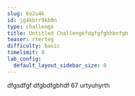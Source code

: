 ```yaml
---
slug: 6o2u4k
id: jg4kbrr9kb0n
type: challenge
title: Untitled Challengefdgfgfghhbnfgh
teaser: rterteg
difficulty: basic
timelimit: 0
lab_config:
  default_layout_sidebar_size: 0
---
```


dfgsdfgf
dfgbdfgbhdf
67 urtyuhyrth
